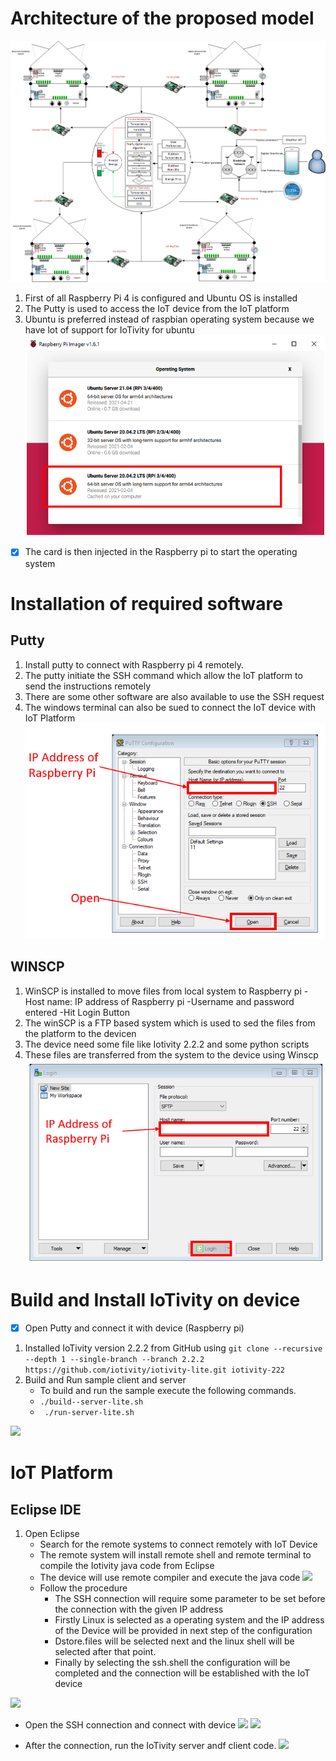 
# Architecture of the proposed model
![](https://github.com/atifrizwan1/Greenhouse-Blockchain/blob/main/Images/Model.png)


1. First of all Raspberry Pi 4 is configured and Ubuntu OS is installed
2. The Putty is used to access the IoT device from the IoT platform
3. Ubuntu is preferred instead of raspbian operating system because we have lot of support for IoTivity for ubuntu
![](https://github.com/atifrizwan91/Greenhouse/blob/main/Images/0.PNG)
- [X]  The card is then injected in the Raspberry pi to start the operating system

# Installation of required software
## Putty
1. Install putty to connect with Raspberry pi 4 remotely.
2. The putty initiate the SSH command which allow the IoT platform to send the instructions remotely
3. There are some other software are also available to use the SSH request
4. The windows terminal can also be sued to connect the IoT device with IoT Platform
![](https://github.com/atifrizwan91/Greenhouse/blob/main/Images/1.PNG)
## WINSCP
1. WinSCP is installed to move files from local system to Raspberry pi
   -Host name: IP address of Raspberry pi
   -Username and password entered
   -Hit Login Button
2. The winSCP is a FTP based system which is used to sed the files from the platform to the devicen
3. The device need some file like Iotivity 2.2.2 and some python scripts 
4. These files are transferred from the system to the device using Winscp
![](https://github.com/atifrizwan91/Greenhouse/blob/main/Images/2.PNG)

# Build and Install IoTivity on device
- [x] Open Putty and connect it with device (Raspberry pi)
1. Installed IoTivity version 2.2.2 from GitHub using
   ```git clone --recursive --depth 1 --single-branch --branch 2.2.2 https://github.com/iotivity/iotivity-lite.git iotivity-222```
2. Build and Run sample client and server
   - To build and run the sample execute the following commands. 
   - ``` ./build--server-lite.sh ```
   - ``` ./run-server-lite.sh```

![](https://github.com/atifrizwan91/Greenhouse/blob/main/Images/3.PNG)

# IoT Platform
##  Eclipse IDE
  1. Open Eclipse 
     - Search for the remote systems to connect remotely with IoT Device
     - The remote system will install remote shell and remote terminal to compile the Iotivity java code from Eclipse
     - The device will use remote compiler and execute the java code
      ![](https://github.com/atifrizwan91/Greenhouse/blob/main/Images/4.PNG)
     - Follow the procedure
       - The SSH connection will require some parameter to be set before the connection with the given IP address
       - Firstly Linux is selected as a operating system and the IP address of the Device will be provided in next step of the configuration
       - Dstore.files will be selected next and the linux shell will be selected after that point. 
       - Finally by selecting the ssh.shell the configuration will be completed and the connection will be established with the IoT device

     
![](https://github.com/atifrizwan91/Greenhouse/blob/main/Images/5.PNG)

- Open the SSH connection and connect with device
![](https://github.com/atifrizwan91/Greenhouse/blob/main/Images/6.PNG)
![](https://github.com/atifrizwan91/Greenhouse/blob/main/Images/7.PNG)

- After the connection, run the IoTivity server andf client code.
![](https://github.com/atifrizwan91/Greenhouse/blob/main/Images/8.PNG)




